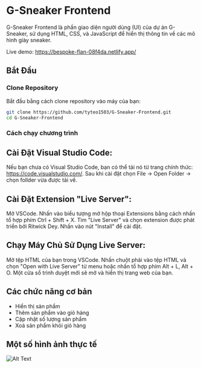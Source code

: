 # G-Sneaker Frontend

G-Sneaker Frontend là phần giao diện người dùng (UI) của dự án G-Sneaker, sử dụng HTML, CSS, và JavaScript để hiển thị thông tin về các mô hình giày sneaker.

Live demo: https://bespoke-flan-08f4da.netlify.app/

## Bắt Đầu

### Clone Repository

Bắt đầu bằng cách clone repository vào máy của bạn:

```bash
git clone https://github.com/tyteo1503/G-Sneaker-Frontend.git
cd G-Sneaker-Frontend
```

### Cách chạy chương trình

## Cài Đặt Visual Studio Code:
Nếu bạn chưa có Visual Studio Code, bạn có thể tải nó từ trang chính thức: https://code.visualstudio.com/.
Sau khi cài đặt chọn File -> Open Folder -> chọn follder vừa được tải về.

## Cài Đặt Extension "Live Server":
Mở VSCode.
Nhấn vào biểu tượng mở hộp thoại Extensions bằng cách nhấn tổ hợp phím Ctrl + Shift + X.
Tìm "Live Server" và chọn extension được phát triển bởi Ritwick Dey.
Nhấn vào nút "Install" để cài đặt.
## Chạy Máy Chủ Sử Dụng Live Server:
Mở tệp HTML của bạn trong VSCode.
Nhấn chuột phải vào tệp HTML và chọn "Open with Live Server" từ menu hoặc nhấn tổ hợp phím Alt + L, Alt + O.
Một cửa sổ trình duyệt mới sẽ mở và hiển thị trang web của bạn.

## Các chức năng cơ bản
- Hiển thị sản phẩm
- Thêm sản phẩm vào giỏ hàng
- Cập nhật số lượng sản phẩm
- Xoá sản phẩm khỏi giỏ hàng
## Một số hình ảnh thực tế
![Alt Text]([URL_of_the_image](https://github.com/tyteo1503/G-Sneaker-Fontend/blob/main/images/home.png)https://github.com/tyteo1503/G-Sneaker-Fontend/blob/main/images/home.png)


